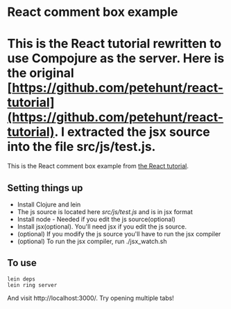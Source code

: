 # React comment box example

# This is the React tutorial rewritten to use Compojure as the server. Here is the original [https://github.com/petehunt/react-tutorial](https://github.com/petehunt/react-tutorial). I extracted the jsx source into the file src/js/test.js.

This is the React comment box example from [the React tutorial](http://facebook.github.io/react/docs/tutorial.html).

## Setting things up

- Install Clojure and lein
- The js source is located here *src/js/test.js* and is in jsx format
- Install node - Needed if you edit the js source(optional)
- Install jsx(optional). You'll need jsx if you edit the js source.
- (optional) If you modify the js source you'll have to run the jsx compiler
- (optional) To run the jsx compiler, run  ./jsx_watch.sh
## To use


```
lein deps
lein ring server
```

And visit http://localhost:3000/. Try opening multiple tabs!
